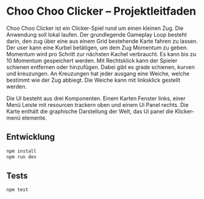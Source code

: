# Choo Choo Clicker – Projektleitfaden

Choo Choo Clicker ist ein Clicker-Spiel rund um einen kleinen Zug. Die Anwendung soll lokal laufen.
Der grundlegende Gameplay Loop besteht darin, den zug über eine aus einem Grid bestehende Karte fahren zu lassen. Der user kann eine Kurbel betätigen, um dem Zug Momentum zu geben. Momentum wird pro Schritt zur nächsten Kachel verbraucht. Es kann bis zu 10 Momentum gespeichert werden. Mit Rechtsklick kann der Spieler schienen entfernen oder hinzufügen. Dabei gibt es grade schienen, kurven und kreuzungen. An Kreuzungen hat jeder ausgang eine Weiche, welche bestimmt wie der Zug abbiegt. Die Weiche kann mit linksklick gestellt werden.

Die UI besteht aus drei Komponenten. Einem Karten Fenster links, einer Menü Leiste mit resourcen trackern oben und einem Ui Panel rechts. Die Karte enthält die graphische Darstellung der Welt, das Ui panel die Klicker-menü elemente.

## Entwicklung

```bash
npm install
npm run dev
```

## Tests

```bash
npm test
```
